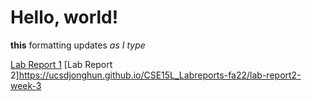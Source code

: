 # Hello, world!

**this** formatting updates _as I type_ 

[Lab Report 1](https://ucsdjonghun.github.io/CSE15L_Labreports-fa22/lab-report-1-week-0)
[Lab Report 2]https://ucsdjonghun.github.io/CSE15L_Labreports-fa22/lab-report2-week-3
